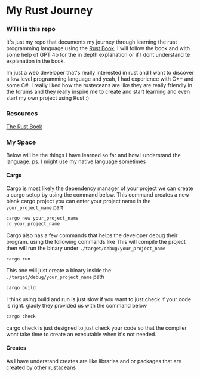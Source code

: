 # My Rust Journey

### WTH is this repo
It's just my repo that documents my journey through learning the rust programming language using the [Rust Book](https://doc.rust-lang.org/stable/book/), I will follow the book and with some help of GPT 4o for the in depth explanation or if I dont understand te explanation in the book.

Im just a web developer that's really interested in rust and I want to discover a low level programming language and yeah, I had experience with C++ and some C#. I really liked how the rusteceans are like they are really friendly in the forums and they really inspire me to create and start learning and even start my own project using Rust :) 

### Resources
[The Rust Book](https://doc.rust-lang.org/stable/book/)

### My Space
Below will be the things I have learned so far and how I understand the language. 
ps. I might use my native language sometimes

#### Cargo
Cargo is most likely the dependency manager of your project we can create a cargo setup by using the command below.
This command creates a new blank cargo project you can enter your project name in the `your_project_name` part
```bash
cargo new your_project_name
cd your_project_name
```

Cargo also has a few commands that helps the developer debug their program.
using the following commands like
This will compile the project then will run the binary under `./target/debug/your_project_name`
```bash
cargo run
```
This one will just create a binary inside the `./target/debug/your_project_name` path 
```bash
cargo build
```
I think using build and run is just slow if you want to just check if your code is right. gladly they provided us with the command below
```bash
cargo check
```
cargo check is just designed to just check your code so that the compiler wont take time to create an executable when it's not needed.

#### Creates 
As I have understand creates are like libraries and or packages that are created by other rustaceans 
